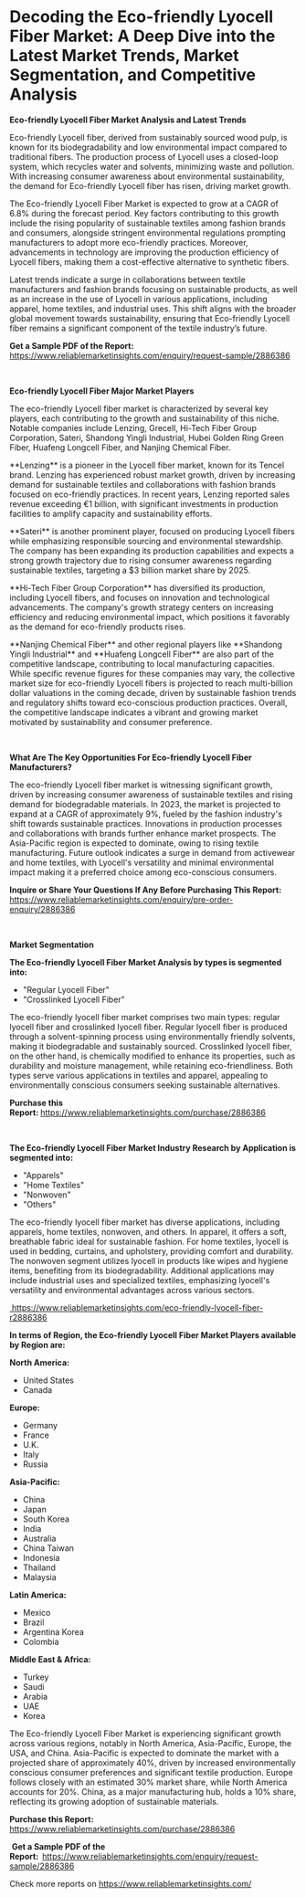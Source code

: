 <p><h1>Decoding the Eco-friendly Lyocell Fiber Market: A Deep Dive into the Latest Market Trends, Market Segmentation, and Competitive Analysis</h1></p><p><strong>Eco-friendly Lyocell Fiber Market Analysis and Latest Trends</strong></p>
<p><p>Eco-friendly Lyocell fiber, derived from sustainably sourced wood pulp, is known for its biodegradability and low environmental impact compared to traditional fibers. The production process of Lyocell uses a closed-loop system, which recycles water and solvents, minimizing waste and pollution. With increasing consumer awareness about environmental sustainability, the demand for Eco-friendly Lyocell fiber has risen, driving market growth.</p><p>The Eco-friendly Lyocell Fiber Market is expected to grow at a CAGR of 6.8% during the forecast period. Key factors contributing to this growth include the rising popularity of sustainable textiles among fashion brands and consumers, alongside stringent environmental regulations prompting manufacturers to adopt more eco-friendly practices. Moreover, advancements in technology are improving the production efficiency of Lyocell fibers, making them a cost-effective alternative to synthetic fibers.</p><p>Latest trends indicate a surge in collaborations between textile manufacturers and fashion brands focusing on sustainable products, as well as an increase in the use of Lyocell in various applications, including apparel, home textiles, and industrial uses. This shift aligns with the broader global movement towards sustainability, ensuring that Eco-friendly Lyocell fiber remains a significant component of the textile industry’s future.</p></p>
<p><strong>Get a Sample PDF of the Report:&nbsp;</strong> <a href="https://www.reliablemarketinsights.com/enquiry/request-sample/2886386?utm_campaign=3320&utm_medium=2&utm_source=Github&utm_content=ia&utm_term=13032025&utm_id=eco-friendly-lyocell-fiber">https://www.reliablemarketinsights.com/enquiry/request-sample/2886386</a></p>
<p>&nbsp;</p>
<p><strong>Eco-friendly Lyocell Fiber Major Market Players</strong></p>
<p><p>The eco-friendly Lyocell fiber market is characterized by several key players, each contributing to the growth and sustainability of this niche. Notable companies include Lenzing, Grecell, Hi-Tech Fiber Group Corporation, Sateri, Shandong Yingli Industrial, Hubei Golden Ring Green Fiber, Huafeng Longcell Fiber, and Nanjing Chemical Fiber.</p><p>**Lenzing** is a pioneer in the Lyocell fiber market, known for its Tencel brand. Lenzing has experienced robust market growth, driven by increasing demand for sustainable textiles and collaborations with fashion brands focused on eco-friendly practices. In recent years, Lenzing reported sales revenue exceeding €1 billion, with significant investments in production facilities to amplify capacity and sustainability efforts.</p><p>**Sateri** is another prominent player, focused on producing Lyocell fibers while emphasizing responsible sourcing and environmental stewardship. The company has been expanding its production capabilities and expects a strong growth trajectory due to rising consumer awareness regarding sustainable textiles, targeting a $3 billion market share by 2025.</p><p>**Hi-Tech Fiber Group Corporation** has diversified its production, including Lyocell fibers, and focuses on innovation and technological advancements. The company's growth strategy centers on increasing efficiency and reducing environmental impact, which positions it favorably as the demand for eco-friendly products rises.</p><p>**Nanjing Chemical Fiber** and other regional players like **Shandong Yingli Industrial** and **Huafeng Longcell Fiber** are also part of the competitive landscape, contributing to local manufacturing capacities. While specific revenue figures for these companies may vary, the collective market size for eco-friendly Lyocell fibers is projected to reach multi-billion dollar valuations in the coming decade, driven by sustainable fashion trends and regulatory shifts toward eco-conscious production practices. Overall, the competitive landscape indicates a vibrant and growing market motivated by sustainability and consumer preference.</p></p>
<p>&nbsp;</p>
<p><strong>What Are The Key Opportunities For Eco-friendly Lyocell Fiber Manufacturers?</strong></p>
<p><p>The eco-friendly Lyocell fiber market is witnessing significant growth, driven by increasing consumer awareness of sustainable textiles and rising demand for biodegradable materials. In 2023, the market is projected to expand at a CAGR of approximately 9%, fueled by the fashion industry's shift towards sustainable practices. Innovations in production processes and collaborations with brands further enhance market prospects. The Asia-Pacific region is expected to dominate, owing to rising textile manufacturing. Future outlook indicates a surge in demand from activewear and home textiles, with Lyocell's versatility and minimal environmental impact making it a preferred choice among eco-conscious consumers.</p></p>
<p><strong>Inquire or Share Your Questions If Any Before Purchasing This Report:</strong> <a href="https://www.reliablemarketinsights.com/enquiry/pre-order-enquiry/2886386?utm_campaign=3320&utm_medium=2&utm_source=Github&utm_content=ia&utm_term=13032025&utm_id=eco-friendly-lyocell-fiber">https://www.reliablemarketinsights.com/enquiry/pre-order-enquiry/2886386</a></p>
<p>&nbsp;</p>
<p><strong>Market Segmentation</strong></p>
<p><strong>The Eco-friendly Lyocell Fiber Market Analysis by types is segmented into:</strong></p>
<p><ul><li>"Regular Lyocell Fiber"</li><li>"Crosslinked Lyocell Fiber"</li></ul></p>
<p><p>The eco-friendly lyocell fiber market comprises two main types: regular lyocell fiber and crosslinked lyocell fiber. Regular lyocell fiber is produced through a solvent-spinning process using environmentally friendly solvents, making it biodegradable and sustainably sourced. Crosslinked lyocell fiber, on the other hand, is chemically modified to enhance its properties, such as durability and moisture management, while retaining eco-friendliness. Both types serve various applications in textiles and apparel, appealing to environmentally conscious consumers seeking sustainable alternatives.</p></p>
<p><strong>Purchase this Report:&nbsp;</strong><a href="https://www.reliablemarketinsights.com/purchase/2886386?utm_campaign=3320&utm_medium=2&utm_source=Github&utm_content=ia&utm_term=13032025&utm_id=eco-friendly-lyocell-fiber">https://www.reliablemarketinsights.com/purchase/2886386</a></p>
<p>&nbsp;</p>
<p><strong>The Eco-friendly Lyocell Fiber Market Industry Research by Application is segmented into:</strong></p>
<p><ul><li>"Apparels"</li><li>"Home Textiles"</li><li>"Nonwoven"</li><li>"Others"</li></ul></p>
<p><p>The eco-friendly lyocell fiber market has diverse applications, including apparels, home textiles, nonwoven, and others. In apparel, it offers a soft, breathable fabric ideal for sustainable fashion. For home textiles, lyocell is used in bedding, curtains, and upholstery, providing comfort and durability. The nonwoven segment utilizes lyocell in products like wipes and hygiene items, benefiting from its biodegradability. Additional applications may include industrial uses and specialized textiles, emphasizing lyocell's versatility and environmental advantages across various sectors.</p></p>
<p><a href="https://www.reliablemarketinsights.com/eco-friendly-lyocell-fiber-r2886386?utm_campaign=3320&utm_medium=2&utm_source=Github&utm_content=ia&utm_term=13032025&utm_id=eco-friendly-lyocell-fiber">&nbsp;https://www.reliablemarketinsights.com/eco-friendly-lyocell-fiber-r2886386</a></p>
<p><strong>In terms of Region, the Eco-friendly Lyocell Fiber Market Players available by Region are:</strong></p>
<p>
    <p> <strong> North America: </strong>
        <ul>
            <li>United States</li>
            <li>Canada</li>
        </ul>
        </p> 
    <p> <strong> Europe: </strong>
        <ul>
            <li>Germany</li>
            <li>France</li>
            <li>U.K.</li>
            <li>Italy</li>
            <li>Russia</li>
        </ul>
        </p> 
    <p> <strong> Asia-Pacific: </strong>
        <ul>
            <li>China</li>
            <li>Japan</li>
            <li>South Korea</li>
            <li>India</li>
            <li>Australia</li>
            <li>China Taiwan</li>
            <li>Indonesia</li>
            <li>Thailand</li>
            <li>Malaysia</li>
        </ul>
        </p> 
    <p> <strong> Latin America: </strong>
        <ul>
            <li>Mexico</li>
            <li>Brazil</li>
            <li>Argentina Korea</li>
            <li>Colombia</li>
        </ul>
        </p> 
    <p> <strong> Middle East & Africa: </strong>
        <ul>
            <li>Turkey</li>
            <li>Saudi</li>
            <li>Arabia</li>
            <li>UAE</li>
            <li>Korea</li>
        </ul>
    </p>
    </p>
<p><p>The Eco-friendly Lyocell Fiber Market is experiencing significant growth across various regions, notably in North America, Asia-Pacific, Europe, the USA, and China. Asia-Pacific is expected to dominate the market with a projected share of approximately 40%, driven by increased environmentally conscious consumer preferences and significant textile production. Europe follows closely with an estimated 30% market share, while North America accounts for 20%. China, as a major manufacturing hub, holds a 10% share, reflecting its growing adoption of sustainable materials.</p></p>
<p><strong>Purchase this Report: </strong><a href="https://www.reliablemarketinsights.com/purchase/2886386?utm_campaign=3320&utm_medium=2&utm_source=Github&utm_content=ia&utm_term=13032025&utm_id=eco-friendly-lyocell-fiber">https://www.reliablemarketinsights.com/purchase/2886386</a></p>
<p>&nbsp;<strong>Get a Sample PDF of the Report:&nbsp;&nbsp;</strong><a href="https://www.reliablemarketinsights.com/enquiry/request-sample/2886386?utm_campaign=3320&utm_medium=2&utm_source=Github&utm_content=ia&utm_term=13032025&utm_id=eco-friendly-lyocell-fiber">https://www.reliablemarketinsights.com/enquiry/request-sample/2886386</a></p>
<p><strong></strong></p>
<p>Check more reports on <a href="https://www.reliablemarketinsights.com/?utm_campaign=3320&utm_medium=2&utm_source=Github&utm_content=ia&utm_term=13032025&utm_id=eco-friendly-lyocell-fiber">https://www.reliablemarketinsights.com/</a></p>